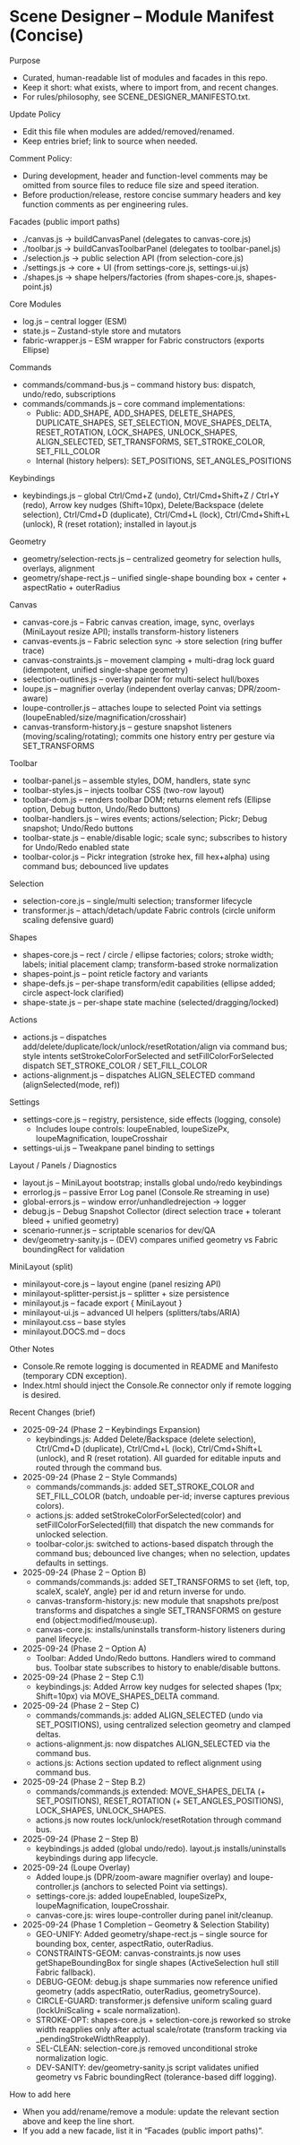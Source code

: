 # Scene Designer – Module Manifest (Concise)

Purpose
- Curated, human-readable list of modules and facades in this repo.
- Keep it short: what exists, where to import from, and recent changes.
- For rules/philosophy, see SCENE_DESIGNER_MANIFESTO.txt.

Update Policy
- Edit this file when modules are added/removed/renamed.
- Keep entries brief; link to source when needed.

Comment Policy:
- During development, header and function-level comments may be omitted from source files to reduce file size and speed iteration.
- Before production/release, restore concise summary headers and key function comments as per engineering rules.

Facades (public import paths)
- ./canvas.js → buildCanvasPanel (delegates to canvas-core.js)
- ./toolbar.js → buildCanvasToolbarPanel (delegates to toolbar-panel.js)
- ./selection.js → public selection API (from selection-core.js)
- ./settings.js → core + UI (from settings-core.js, settings-ui.js)
- ./shapes.js → shape helpers/factories (from shapes-core.js, shapes-point.js)

Core Modules
- log.js                      – central logger (ESM)
- state.js                    – Zustand-style store and mutators
- fabric-wrapper.js           – ESM wrapper for Fabric constructors (exports Ellipse)

Commands
- commands/command-bus.js     – command history bus: dispatch, undo/redo, subscriptions
- commands/commands.js        – core command implementations:
  - Public: ADD_SHAPE, ADD_SHAPES, DELETE_SHAPES, DUPLICATE_SHAPES, SET_SELECTION, MOVE_SHAPES_DELTA, RESET_ROTATION, LOCK_SHAPES, UNLOCK_SHAPES, ALIGN_SELECTED, SET_TRANSFORMS, SET_STROKE_COLOR, SET_FILL_COLOR
  - Internal (history helpers): SET_POSITIONS, SET_ANGLES_POSITIONS

Keybindings
- keybindings.js              – global Ctrl/Cmd+Z (undo), Ctrl/Cmd+Shift+Z / Ctrl+Y (redo), Arrow key nudges (Shift=10px), Delete/Backspace (delete selection), Ctrl/Cmd+D (duplicate), Ctrl/Cmd+L (lock), Ctrl/Cmd+Shift+L (unlock), R (reset rotation); installed in layout.js

Geometry
- geometry/selection-rects.js – centralized geometry for selection hulls, overlays, alignment
- geometry/shape-rect.js      – unified single-shape bounding box + center + aspectRatio + outerRadius

Canvas
- canvas-core.js              – Fabric canvas creation, image, sync, overlays (MiniLayout resize API); installs transform-history listeners
- canvas-events.js            – Fabric selection sync → store selection (ring buffer trace)
- canvas-constraints.js       – movement clamping + multi-drag lock guard (idempotent, unified single-shape geometry)
- selection-outlines.js       – overlay painter for multi-select hull/boxes
- loupe.js                    – magnifier overlay (independent overlay canvas; DPR/zoom-aware)
- loupe-controller.js         – attaches loupe to selected Point via settings (loupeEnabled/size/magnification/crosshair)
- canvas-transform-history.js – gesture snapshot listeners (moving/scaling/rotating); commits one history entry per gesture via SET_TRANSFORMS

Toolbar
- toolbar-panel.js            – assemble styles, DOM, handlers, state sync
- toolbar-styles.js           – injects toolbar CSS (two-row layout)
- toolbar-dom.js              – renders toolbar DOM; returns element refs (Ellipse option, Debug button, Undo/Redo buttons)
- toolbar-handlers.js         – wires events; actions/selection; Pickr; Debug snapshot; Undo/Redo buttons
- toolbar-state.js            – enable/disable logic; scale sync; subscribes to history for Undo/Redo enabled state
- toolbar-color.js            – Pickr integration (stroke hex, fill hex+alpha) using command bus; debounced live updates

Selection
- selection-core.js           – single/multi selection; transformer lifecycle
- transformer.js              – attach/detach/update Fabric controls (circle uniform scaling defensive guard)

Shapes
- shapes-core.js              – rect / circle / ellipse factories; colors; stroke width; labels; initial placement clamp; transform-based stroke normalization
- shapes-point.js             – point reticle factory and variants
- shape-defs.js               – per-shape transform/edit capabilities (ellipse added; circle aspect-lock clarified)
- shape-state.js              – per-shape state machine (selected/dragging/locked)

Actions
- actions.js                  – dispatches add/delete/duplicate/lock/unlock/resetRotation/align via command bus; style intents setStrokeColorForSelected and setFillColorForSelected dispatch SET_STROKE_COLOR / SET_FILL_COLOR
- actions-alignment.js        – dispatches ALIGN_SELECTED command (alignSelected(mode, ref))

Settings
- settings-core.js            – registry, persistence, side effects (logging, console)
  - Includes loupe controls: loupeEnabled, loupeSizePx, loupeMagnification, loupeCrosshair
- settings-ui.js              – Tweakpane panel binding to settings

Layout / Panels / Diagnostics
- layout.js                   – MiniLayout bootstrap; installs global undo/redo keybindings
- errorlog.js                 – passive Error Log panel (Console.Re streaming in use)
- global-errors.js            – window error/unhandledrejection → logger
- debug.js                    – Debug Snapshot Collector (direct selection trace + tolerant bleed + unified geometry)
- scenario-runner.js          – scriptable scenarios for dev/QA
- dev/geometry-sanity.js      – (DEV) compares unified geometry vs Fabric boundingRect for validation

MiniLayout (split)
- minilayout-core.js          – layout engine (panel resizing API)
- minilayout-splitter-persist.js – splitter + size persistence
- minilayout.js               – facade export { MiniLayout }
- minilayout-ui.js            – advanced UI helpers (splitters/tabs/ARIA)
- minilayout.css              – base styles
- minilayout.DOCS.md          – docs

Other Notes
- Console.Re remote logging is documented in README and Manifesto (temporary CDN exception).
- Index.html should inject the Console.Re connector only if remote logging is desired.

Recent Changes (brief)
- 2025-09-24 (Phase 2 – Keybindings Expansion)
  - keybindings.js: Added Delete/Backspace (delete selection), Ctrl/Cmd+D (duplicate), Ctrl/Cmd+L (lock), Ctrl/Cmd+Shift+L (unlock), and R (reset rotation). All guarded for editable inputs and routed through the command bus.
- 2025-09-24 (Phase 2 – Style Commands)
  - commands/commands.js: added SET_STROKE_COLOR and SET_FILL_COLOR (batch, undoable per-id; inverse captures previous colors).
  - actions.js: added setStrokeColorForSelected(color) and setFillColorForSelected(fill) that dispatch the new commands for unlocked selection.
  - toolbar-color.js: switched to actions-based dispatch through the command bus; debounced live changes; when no selection, updates defaults in settings.
- 2025-09-24 (Phase 2 – Option B)
  - commands/commands.js: added SET_TRANSFORMS to set {left, top, scaleX, scaleY, angle} per id and return inverse for undo.
  - canvas-transform-history.js: new module that snapshots pre/post transforms and dispatches a single SET_TRANSFORMS on gesture end (object:modified/mouse:up).
  - canvas-core.js: installs/uninstalls transform-history listeners during panel lifecycle.
- 2025-09-24 (Phase 2 – Option A)
  - Toolbar: Added Undo/Redo buttons. Handlers wired to command bus. Toolbar state subscribes to history to enable/disable buttons.
- 2025-09-24 (Phase 2 – Step C.1)
  - keybindings.js: Added Arrow key nudges for selected shapes (1px; Shift=10px) via MOVE_SHAPES_DELTA command.
- 2025-09-24 (Phase 2 – Step C)
  - commands/commands.js: added ALIGN_SELECTED (undo via SET_POSITIONS), using centralized selection geometry and clamped deltas.
  - actions-alignment.js: now dispatches ALIGN_SELECTED via the command bus.
  - actions.js: Actions section updated to reflect alignment using command bus.
- 2025-09-24 (Phase 2 – Step B.2)
  - commands/commands.js extended: MOVE_SHAPES_DELTA (+ SET_POSITIONS), RESET_ROTATION (+ SET_ANGLES_POSITIONS), LOCK_SHAPES, UNLOCK_SHAPES.
  - actions.js now routes lock/unlock/resetRotation through command bus.
- 2025-09-24 (Phase 2 – Step B)
  - keybindings.js added (global undo/redo). layout.js installs/uninstalls keybindings during app lifecycle.
- 2025-09-24 (Loupe Overlay)
  - Added loupe.js (DPR/zoom-aware magnifier overlay) and loupe-controller.js (anchors to selected Point via settings).
  - settings-core.js: added loupeEnabled, loupeSizePx, loupeMagnification, loupeCrosshair.
  - canvas-core.js: wires loupe-controller during panel init/cleanup.
- 2025-09-24 (Phase 1 Completion – Geometry & Selection Stability)
  - GEO-UNIFY: Added geometry/shape-rect.js – single source for bounding box, center, aspectRatio, outerRadius.
  - CONSTRAINTS-GEOM: canvas-constraints.js now uses getShapeBoundingBox for single shapes (ActiveSelection hull still Fabric fallback).
  - DEBUG-GEOM: debug.js shape summaries now reference unified geometry (adds aspectRatio, outerRadius, geometrySource).
  - CIRCLE-GUARD: transformer.js defensive uniform scaling guard (lockUniScaling + scale normalization).
  - STROKE-OPT: shapes-core.js + selection-core.js reworked so stroke width reapplies only after actual scale/rotate (transform tracking via _pendingStrokeWidthReapply).
  - SEL-CLEAN: selection-core.js removed unconditional stroke normalization logic.
  - DEV-SANITY: dev/geometry-sanity.js script validates unified geometry vs Fabric boundingRect (tolerance-based diff logging).

How to add here
- When you add/rename/remove a module: update the relevant section above and keep the line short.
- If you add a new facade, list it in “Facades (public import paths)”.
